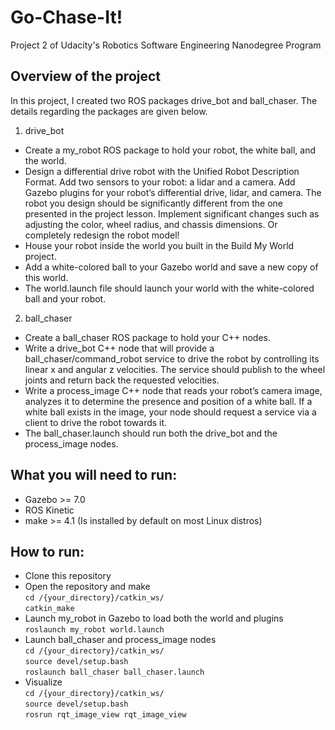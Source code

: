 # Go-Chase-It!
Project 2 of Udacity's Robotics Software Engineering Nanodegree Program 

## Overview of the project 
In this project, I created two ROS packages drive_bot and ball_chaser. The details regarding the packages are given below.
1) drive_bot 
* Create a my_robot ROS package to hold your robot, the white ball, and the world.
* Design a differential drive robot with the Unified Robot Description Format. Add two sensors to your robot: a lidar and a camera. Add Gazebo plugins for your robot’s differential drive, lidar, and camera. The robot you design should be significantly different from the one presented in the project lesson. Implement significant changes such as adjusting the color, wheel radius, and chassis dimensions. Or completely redesign the robot model!
* House your robot inside the world you built in the Build My World project.
* Add a white-colored ball to your Gazebo world and save a new copy of this world.
* The world.launch file should launch your world with the white-colored ball and your robot.

2) ball_chaser 
* Create a ball_chaser ROS package to hold your C++ nodes.
* Write a drive_bot C++ node that will provide a ball_chaser/command_robot service to drive the robot by controlling its linear x and angular z velocities. The service should publish to the wheel joints and return back the requested velocities.
* Write a process_image C++ node that reads your robot’s camera image, analyzes it to determine the presence and position of a white ball. If a white ball exists in the image, your node should request a service via a client to drive the robot towards it.
* The ball_chaser.launch should run both the drive_bot and the process_image nodes.

## What you will need to run:
* Gazebo >= 7.0
* ROS Kinetic
* make >= 4.1 (Is installed by default on most Linux distros)


## How to run:

* Clone this repository
* Open the repository and make \
`cd /{your_directory}/catkin_ws/`  \
`catkin_make`
* Launch my_robot in Gazebo to load both the world and plugins \
`roslaunch my_robot world.launch`
* Launch ball_chaser and process_image nodes \
`cd /{your_directory}/catkin_ws/` \
`source devel/setup.bash` \
`roslaunch ball_chaser ball_chaser.launch` 
* Visualize \
`cd /{your_directory}/catkin_ws/` \
`source devel/setup.bash` \
`rosrun rqt_image_view rqt_image_view`  

